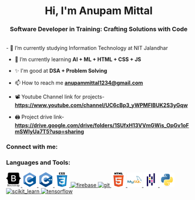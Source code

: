 <!--- 
- 👋 Hi, I’m @AnupamMittal-21
- 👀 I’m interested in web development, android development, Artificial Intelligence, and Machine Learning.
- 🌱 I’m currently learning C++ , HTML , CSS , JavaScript, Python.
- 💞️ I’m looking to collaborate on web, android projects and AI\Ml Projects.
- 📫 How to reach me on my emailId- anupammittal1234@gmail.com
- 📽️ Youtube Channel link for projects- https://www.youtube.com/channel/UC6cBp3_yWPMFIBUK2S3yGqw
- 🖨️ Project drive link- https://drive.google.com/drive/folders/1SUfxH13VVmGWis_OpGv1oFmSWIyUa7T5?usp=sharing

--->
<h1 align="center">Hi, I'm Anupam Mittal</h1>

<h3 align="center">Software Developer in Training: Crafting Solutions with Code</h3>
<br>
- 🔭 I’m currently studying Information Technology at NIT Jalandhar

- 🌱 I’m currently learning **AI + ML + HTML + CSS + JS**

- ✨ I'm good at **DSA + Problem Solving** 

- 📫 How to reach me **anupammittal1234@gmail.com**

- 📽️ Youtube Channel link for projects- **https://www.youtube.com/channel/UC6cBp3_yWPMFIBUK2S3yGqw**
  
- 🖨️ Project drive link- **https://drive.google.com/drive/folders/1SUfxH13VVmGWis_OpGv1oFmSWIyUa7T5?usp=sharing**

<h3 align="left">Connect with me:</h3>
<p align="left">
</p>

<h3 align="left">Languages and Tools:</h3>
<p align="left"> <a href="https://getbootstrap.com" target="_blank" rel="noreferrer"> <img src="https://raw.githubusercontent.com/devicons/devicon/master/icons/bootstrap/bootstrap-plain-wordmark.svg" alt="bootstrap" width="40" height="40"/> </a> <a href="https://www.cprogramming.com/" target="_blank" rel="noreferrer"> <img src="https://raw.githubusercontent.com/devicons/devicon/master/icons/c/c-original.svg" alt="c" width="40" height="40"/> </a> <a href="https://www.w3schools.com/cpp/" target="_blank" rel="noreferrer"> <img src="https://raw.githubusercontent.com/devicons/devicon/master/icons/cplusplus/cplusplus-original.svg" alt="cplusplus" width="40" height="40"/> </a> <a href="https://www.w3schools.com/css/" target="_blank" rel="noreferrer"> <img src="https://raw.githubusercontent.com/devicons/devicon/master/icons/css3/css3-original-wordmark.svg" alt="css3" width="40" height="40"/> </a> <a href="https://firebase.google.com/" target="_blank" rel="noreferrer"> <img src="https://www.vectorlogo.zone/logos/firebase/firebase-icon.svg" alt="firebase" width="40" height="40"/> </a> <a href="https://git-scm.com/" target="_blank" rel="noreferrer"> <img src="https://www.vectorlogo.zone/logos/git-scm/git-scm-icon.svg" alt="git" width="40" height="40"/> </a> <a href="https://www.w3.org/html/" target="_blank" rel="noreferrer"> <img src="https://raw.githubusercontent.com/devicons/devicon/master/icons/html5/html5-original-wordmark.svg" alt="html5" width="40" height="40"/> </a> <a href="https://www.mysql.com/" target="_blank" rel="noreferrer"> <img src="https://raw.githubusercontent.com/devicons/devicon/master/icons/mysql/mysql-original-wordmark.svg" alt="mysql" width="40" height="40"/> </a> <a href="https://pandas.pydata.org/" target="_blank" rel="noreferrer"> <img src="https://raw.githubusercontent.com/devicons/devicon/2ae2a900d2f041da66e950e4d48052658d850630/icons/pandas/pandas-original.svg" alt="pandas" width="40" height="40"/> </a> <a href="https://www.python.org" target="_blank" rel="noreferrer"> <img src="https://raw.githubusercontent.com/devicons/devicon/master/icons/python/python-original.svg" alt="python" width="40" height="40"/> </a> <a href="https://scikit-learn.org/" target="_blank" rel="noreferrer"> <img src="https://upload.wikimedia.org/wikipedia/commons/0/05/Scikit_learn_logo_small.svg" alt="scikit_learn" width="40" height="40"/> </a> <a href="https://www.tensorflow.org" target="_blank" rel="noreferrer"> <img src="https://www.vectorlogo.zone/logos/tensorflow/tensorflow-icon.svg" alt="tensorflow" width="40" height="40"/> </a> </p>


<!---
AnupamMittal-21/AnupamMittal-21 is a ✨ special ✨ repository because its `README.md` (this file) appears on your GitHub profile.
You can click the Preview link to take a look at your changes.
--->
